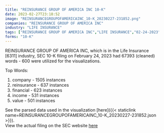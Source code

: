 ```yaml
---
title: "REINSURANCE GROUP OF AMERICA INC 10-K"
date: 2023-02-27T23:18:52
image: "REINSURANCEGROUPOFAMERICAINC_10-K_20230227-231852.png"
companies: "REINSURANCE GROUP OF AMERICA INC"
industry: "LIFE INSURANCE"
tags: ["REINSURANCE GROUP OF AMERICA INC","LIFE INSURANCE","02-24-2023","10-K"]
forms: "10-K"
---
```

REINSURANCE GROUP OF AMERICA INC, which is in the Life Insurance [6311] industry, SEC 10-K filing on February 24, 2023 had 67393 (cleaned) words - 600 were utilized for the visualizations.

Top Words:
1. company - 1505 instances
2. reinsurance - 637 instances
3. financial - 623 instances
4. income - 531 instances
5. value - 501 instances


See the parsed data used in the visualization [here]({{< staticlink name=REINSURANCEGROUPOFAMERICAINC_10-K_20230227-231852.json >}}).  
View the actual filing on the SEC website [here](https://www.sec.gov/Archives/edgar/data/898174/0000898174-23-000046.txt)